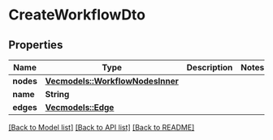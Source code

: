 # CreateWorkflowDto

## Properties

Name | Type | Description | Notes
------------ | ------------- | ------------- | -------------
**nodes** | [**Vec<models::WorkflowNodesInner>**](Workflow_nodes_inner.md) |  | 
**name** | **String** |  | 
**edges** | [**Vec<models::Edge>**](Edge.md) |  | 

[[Back to Model list]](../README.md#documentation-for-models) [[Back to API list]](../README.md#documentation-for-api-endpoints) [[Back to README]](../README.md)


